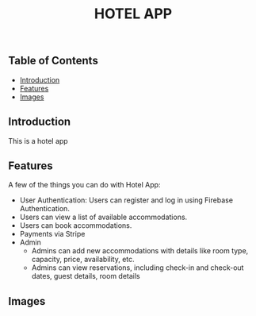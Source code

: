 <h1 align="center"> HOTEL APP </h1> <br>

## Table of Contents

- [Introduction](#introduction)
- [Features](#features)
- [Images](#images)

## Introduction

This is a hotel app

## Features

A few of the things you can do with Hotel App:

- User Authentication: Users can register and log in using Firebase Authentication.
- Users can view a list of available accommodations.
- Users can book accommodations.
- Payments via Stripe
- Admin
  - Admins can add new accommodations with details like room type, capacity, price, availability, etc.
  - Admins can view reservations, including check-in and check-out dates, guest details, room details

## Images